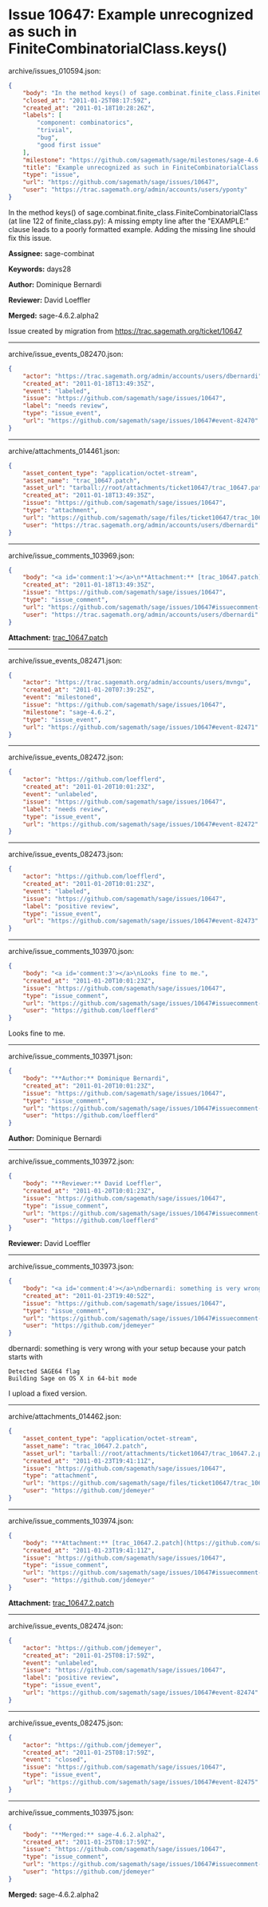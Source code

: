 # Issue 10647: Example unrecognized as such in FiniteCombinatorialClass.keys()

archive/issues_010594.json:
```json
{
    "body": "In the method keys() of sage.combinat.finite_class.FiniteCombinatorialClass (at line 122 of finite_class.py): A missing empty line after the \"EXAMPLE:\" clause leads to a poorly formatted example.\nAdding the missing line should fix this issue.\n\n**Assignee:** sage-combinat\n\n**Keywords:** days28\n\n**Author:** Dominique Bernardi\n\n**Reviewer:** David Loeffler\n\n**Merged:** sage-4.6.2.alpha2\n\nIssue created by migration from https://trac.sagemath.org/ticket/10647\n\n",
    "closed_at": "2011-01-25T08:17:59Z",
    "created_at": "2011-01-18T10:28:26Z",
    "labels": [
        "component: combinatorics",
        "trivial",
        "bug",
        "good first issue"
    ],
    "milestone": "https://github.com/sagemath/sage/milestones/sage-4.6.2",
    "title": "Example unrecognized as such in FiniteCombinatorialClass.keys()",
    "type": "issue",
    "url": "https://github.com/sagemath/sage/issues/10647",
    "user": "https://trac.sagemath.org/admin/accounts/users/yponty"
}
```
In the method keys() of sage.combinat.finite_class.FiniteCombinatorialClass (at line 122 of finite_class.py): A missing empty line after the "EXAMPLE:" clause leads to a poorly formatted example.
Adding the missing line should fix this issue.

**Assignee:** sage-combinat

**Keywords:** days28

**Author:** Dominique Bernardi

**Reviewer:** David Loeffler

**Merged:** sage-4.6.2.alpha2

Issue created by migration from https://trac.sagemath.org/ticket/10647





---

archive/issue_events_082470.json:
```json
{
    "actor": "https://trac.sagemath.org/admin/accounts/users/dbernardi",
    "created_at": "2011-01-18T13:49:35Z",
    "event": "labeled",
    "issue": "https://github.com/sagemath/sage/issues/10647",
    "label": "needs review",
    "type": "issue_event",
    "url": "https://github.com/sagemath/sage/issues/10647#event-82470"
}
```



---

archive/attachments_014461.json:
```json
{
    "asset_content_type": "application/octet-stream",
    "asset_name": "trac_10647.patch",
    "asset_url": "tarball://root/attachments/ticket10647/trac_10647.patch",
    "created_at": "2011-01-18T13:49:35Z",
    "issue": "https://github.com/sagemath/sage/issues/10647",
    "type": "attachment",
    "url": "https://github.com/sagemath/sage/files/ticket10647/trac_10647.patch",
    "user": "https://trac.sagemath.org/admin/accounts/users/dbernardi"
}
```



---

archive/issue_comments_103969.json:
```json
{
    "body": "<a id='comment:1'></a>\n**Attachment:** [trac_10647.patch](https://github.com/sagemath/sage/files/ticket10647/trac_10647.patch)",
    "created_at": "2011-01-18T13:49:35Z",
    "issue": "https://github.com/sagemath/sage/issues/10647",
    "type": "issue_comment",
    "url": "https://github.com/sagemath/sage/issues/10647#issuecomment-103969",
    "user": "https://trac.sagemath.org/admin/accounts/users/dbernardi"
}
```

<a id='comment:1'></a>
**Attachment:** [trac_10647.patch](https://github.com/sagemath/sage/files/ticket10647/trac_10647.patch)



---

archive/issue_events_082471.json:
```json
{
    "actor": "https://trac.sagemath.org/admin/accounts/users/mvngu",
    "created_at": "2011-01-20T07:39:25Z",
    "event": "milestoned",
    "issue": "https://github.com/sagemath/sage/issues/10647",
    "milestone": "sage-4.6.2",
    "type": "issue_event",
    "url": "https://github.com/sagemath/sage/issues/10647#event-82471"
}
```



---

archive/issue_events_082472.json:
```json
{
    "actor": "https://github.com/loefflerd",
    "created_at": "2011-01-20T10:01:23Z",
    "event": "unlabeled",
    "issue": "https://github.com/sagemath/sage/issues/10647",
    "label": "needs review",
    "type": "issue_event",
    "url": "https://github.com/sagemath/sage/issues/10647#event-82472"
}
```



---

archive/issue_events_082473.json:
```json
{
    "actor": "https://github.com/loefflerd",
    "created_at": "2011-01-20T10:01:23Z",
    "event": "labeled",
    "issue": "https://github.com/sagemath/sage/issues/10647",
    "label": "positive review",
    "type": "issue_event",
    "url": "https://github.com/sagemath/sage/issues/10647#event-82473"
}
```



---

archive/issue_comments_103970.json:
```json
{
    "body": "<a id='comment:3'></a>\nLooks fine to me.",
    "created_at": "2011-01-20T10:01:23Z",
    "issue": "https://github.com/sagemath/sage/issues/10647",
    "type": "issue_comment",
    "url": "https://github.com/sagemath/sage/issues/10647#issuecomment-103970",
    "user": "https://github.com/loefflerd"
}
```

<a id='comment:3'></a>
Looks fine to me.



---

archive/issue_comments_103971.json:
```json
{
    "body": "**Author:** Dominique Bernardi",
    "created_at": "2011-01-20T10:01:23Z",
    "issue": "https://github.com/sagemath/sage/issues/10647",
    "type": "issue_comment",
    "url": "https://github.com/sagemath/sage/issues/10647#issuecomment-103971",
    "user": "https://github.com/loefflerd"
}
```

**Author:** Dominique Bernardi



---

archive/issue_comments_103972.json:
```json
{
    "body": "**Reviewer:** David Loeffler",
    "created_at": "2011-01-20T10:01:23Z",
    "issue": "https://github.com/sagemath/sage/issues/10647",
    "type": "issue_comment",
    "url": "https://github.com/sagemath/sage/issues/10647#issuecomment-103972",
    "user": "https://github.com/loefflerd"
}
```

**Reviewer:** David Loeffler



---

archive/issue_comments_103973.json:
```json
{
    "body": "<a id='comment:4'></a>\ndbernardi: something is very wrong with your setup because your patch starts with\n\n```\nDetected SAGE64 flag\nBuilding Sage on OS X in 64-bit mode\n```\n\nI upload a fixed version.",
    "created_at": "2011-01-23T19:40:52Z",
    "issue": "https://github.com/sagemath/sage/issues/10647",
    "type": "issue_comment",
    "url": "https://github.com/sagemath/sage/issues/10647#issuecomment-103973",
    "user": "https://github.com/jdemeyer"
}
```

<a id='comment:4'></a>
dbernardi: something is very wrong with your setup because your patch starts with

```
Detected SAGE64 flag
Building Sage on OS X in 64-bit mode
```

I upload a fixed version.



---

archive/attachments_014462.json:
```json
{
    "asset_content_type": "application/octet-stream",
    "asset_name": "trac_10647.2.patch",
    "asset_url": "tarball://root/attachments/ticket10647/trac_10647.2.patch",
    "created_at": "2011-01-23T19:41:11Z",
    "issue": "https://github.com/sagemath/sage/issues/10647",
    "type": "attachment",
    "url": "https://github.com/sagemath/sage/files/ticket10647/trac_10647.2.patch",
    "user": "https://github.com/jdemeyer"
}
```



---

archive/issue_comments_103974.json:
```json
{
    "body": "**Attachment:** [trac_10647.2.patch](https://github.com/sagemath/sage/files/ticket10647/trac_10647.2.patch)",
    "created_at": "2011-01-23T19:41:11Z",
    "issue": "https://github.com/sagemath/sage/issues/10647",
    "type": "issue_comment",
    "url": "https://github.com/sagemath/sage/issues/10647#issuecomment-103974",
    "user": "https://github.com/jdemeyer"
}
```

**Attachment:** [trac_10647.2.patch](https://github.com/sagemath/sage/files/ticket10647/trac_10647.2.patch)



---

archive/issue_events_082474.json:
```json
{
    "actor": "https://github.com/jdemeyer",
    "created_at": "2011-01-25T08:17:59Z",
    "event": "unlabeled",
    "issue": "https://github.com/sagemath/sage/issues/10647",
    "label": "positive review",
    "type": "issue_event",
    "url": "https://github.com/sagemath/sage/issues/10647#event-82474"
}
```



---

archive/issue_events_082475.json:
```json
{
    "actor": "https://github.com/jdemeyer",
    "created_at": "2011-01-25T08:17:59Z",
    "event": "closed",
    "issue": "https://github.com/sagemath/sage/issues/10647",
    "type": "issue_event",
    "url": "https://github.com/sagemath/sage/issues/10647#event-82475"
}
```



---

archive/issue_comments_103975.json:
```json
{
    "body": "**Merged:** sage-4.6.2.alpha2",
    "created_at": "2011-01-25T08:17:59Z",
    "issue": "https://github.com/sagemath/sage/issues/10647",
    "type": "issue_comment",
    "url": "https://github.com/sagemath/sage/issues/10647#issuecomment-103975",
    "user": "https://github.com/jdemeyer"
}
```

**Merged:** sage-4.6.2.alpha2

